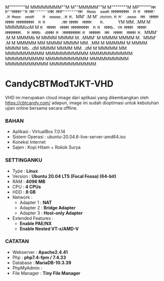 M""""""""M MMMMMMMM""M M""MMMMM""M M""""""""M    MP""""""`MM M""MMMM""M MM'""""'YMM MMP"""""""MM 
Mmmm  mmmM MMMMMMMM  M M  MMMM' .M Mmmm  mmmM    M  mmmmm..M M. `MM' .M M' .mmm. `M M' .mmmm  MM 
MMMM  MMMM MMMMMMMM  M M       .MM MMMM  MMMM    M.      `YM MM.    .MM M  MMMMMooM M         `M 
MMMM  MMMM MMMMMMMM  M M  MMMb. YM MMMM  MMMM    MMMMMMM.  M MMMb  dMMM M  MMMMMMMM M  MMMMM  MM 
MMMM  MMMM M. `MMM' .M M  MMMMb  M MMMM  MMMM    M. .MMM'  M MMMM  MMMM M. `MMM' .M M  MMMMM  MM 
MMMM  MMMM MM.     .MM M  MMMMM  M MMMM  MMMM    Mb.     .dM MMMM  MMMM MM.     .dM M  MMMMM  MM 
MMMMMMMMMM MMMMMMMMMMM MMMMMMMMMMM MMMMMMMMMM    MMMMMMMMMMM MMMMMMMMMM MMMMMMMMMMM MMMMMMMMMMMM 
                                                                                                                                                                                                
# **CandyCBTModTJKT-VHD**
VHD ini merupakan cloud image dari aplikasi yang dikembangkan oleh https://cbtcandy.com/ adapun, image ini sudah dioptimasi untuk kebutuhan ujian online bersama secara offline.

### **BAHAN**
- Aplikasi : VirtualBox 7.0.14
- Sistem Operasi : ubuntu-20.04.6-live-server-amd64.iso
- Koneksi Internet
- Sajen : Kopi Hitam + Rokok Surya

### **SETTINGANKU**
- Type    : **Linux**
- Version  : **Ubuntu 20.04 LTS (Focal Fossa) (64-bit)**
- RAM  : **4096 MB**
- CPU  : **4 CPUs**
- HDD  : **8 GB**
- Network :
  * Adapter 1  : **NAT**
  * Adapter 2  : **Bridge Adapter**
  * Adapter 3  : **Host-only Adapter**
- Extended Features :
  * **Enable PAE/NX**
  * **Enable Nested VT-x/AMD-V**

### **CATATAN**
- Webserver	: **Apache2.4.41**
- Php		: **php7.4-fpm / 7.4.33**
- Database	: **MariaDB-10.3.39**
- PhpMyAdmin	:
- File Manager	: **Tiny File Manager**


